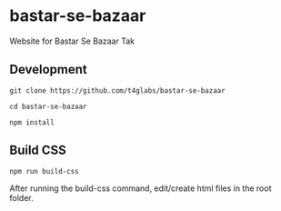 # bastar-se-bazaar
Website for Bastar Se Bazaar Tak

## Development

`git clone https://github.com/t4glabs/bastar-se-bazaar`

`cd bastar-se-bazaar`

`npm install`

## Build CSS

`npm run build-css`

After running the build-css command, edit/create html files in the root folder.
